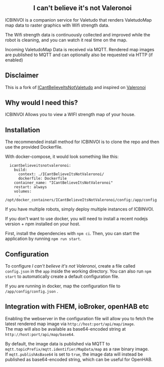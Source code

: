 <div align="center">
    <p align="center"><h2>I can't believe it's not Valeronoi</h2></p>
</div>

ICBINVOI is a companion service for Valetudo that renders ValetudoMap map data to raster graphics with Wifi strength data.

The Wifi strength data is continuously collected and improved while the robot is cleaning, and you can watch it real time on the map.

Incoming ValetudoMap Data is received via MQTT.
Rendered map images are published to MQTT and can optionally also be requested via HTTP (if enabled)

## Disclaimer

This is a fork of [ICantBelieveItsNotValetudo](https://github.com/Hypfer/ICantBelieveItsNotValetudo) and inspired on [Valeronoi](https://github.com/ccoors/Valeronoi)

## Why would I need this?

ICBINVOI Allows you to view a WIFI strength map of your house.

## Installation

The recommended install method for ICBINVOI is to clone the repo and then use the provided Dockerfile.

With docker-compose, it would look something like this:

```
  icantbelieveitsnotvaleronoi:
    build:
      context: ./ICantBelieveItsNotValeronoi/
      dockerfile: Dockerfile
    container_name: "ICantBelieveItsNotValeronoi"
    restart: always
    volumes:
      - /opt/docker_containers/ICantBelieveItsNotValeronoi/config:/app/config
```

If you have multiple robots, simply deploy multiple instances of ICBINVOI.


If you don't want to use docker, you will need to install a recent nodejs version + npm installed on your host.

First, install the dependencies with `npm ci`. Then, you can start the application by running `npm run start`.

## Configuration

To configure *I can't believe it's not Valeronoi*, create a file called `config.json` in the `app` inside the working directory.
You can also run `npm start` to automatically create a default configuration file.

If you are running in docker, map the configuration file to `/app/config/config.json` .

## Integration with FHEM, ioBroker, openHAB etc

Enabling the webserver in the configuration file will allow you to fetch the latest rendered map image via `http://host:port/api/map/image`.<br/>
The map will also be available as base64-encoded string at `http://host:port/api/map/base64`.

By default, the image data is published via MQTT to `mqtt.topicPrefix/mqtt.identifier/MapData/map` as a raw binary image.<br/>
If `mqtt.publishAsBase64` is set to `true`, the image data will instead be published as base64-encoded string, which can be useful for OpenHAB.
